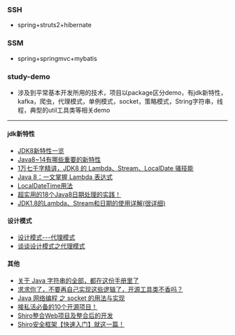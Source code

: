 ### SSH

- spring+struts2+hibernate

### SSM

- spring+springmvc+mybatis

### study-demo

- 涉及到平常基本开发所用的技术，项目以package区分demo，有jdk新特性，kafka，爬虫，代理模式，单例模式，socket，策略模式，String字符串，线程，典型的util工具类等相关demo



---
####  jdk新特性
- [JDK8新特性一览](https://mp.weixin.qq.com/s/fD_x6eqomrQV9SI8BxWePQ)
- [Java8~14有哪些重要的新特性](https://mp.weixin.qq.com/s/fM6B93iMA4r3pUGX11s2bw)
- [1万七千字精讲，JDK8 的 Lambda、Stream、LocalDate 骚技能](https://mp.weixin.qq.com/s/xuvifX3Rh9aq4Z-vQuCEEQ)
- [Java 8：一文掌握 Lambda 表达式](https://mp.weixin.qq.com/s/8k92CCGg9I6EAR7pAq698A)
- [LocalDateTime用法](https://www.jianshu.com/p/048ee8580639)
- [超实用的18个Java8日期处理的实践！](https://mp.weixin.qq.com/s/olzpXW6m0qXxJFAQsnjJ9Q)
- [JDK1.8的Lambda、Stream和日期的使用详解(很详细)](<https://mp.weixin.qq.com/s/84TSGjui1pT4cL1o8vNsTw>)


#### 设计模式
- [设计模式---代理模式](https://www.cnblogs.com/daniels/p/8242592.html)
- [谈谈设计模式之代理模式](https://mp.weixin.qq.com/s/837rqRiNGXrs2wNQVHPH1Q)

#### 其他
- [关于 Java 字符串的全部，都在这份手册里了](https://mp.weixin.qq.com/s/iYO16IddRqAqn3D5VhURQQ)
- [求求你了，不要再自己实现这些逻辑了，开源工具类不香吗？](https://mp.weixin.qq.com/s/o7dlDYDOENhc-RvEmm__NA)
- [Java 网络编程 之 socket 的用法与实现](https://blog.csdn.net/a78270528/article/details/80318571)
- [接私活必备的10个开源项目！](https://mp.weixin.qq.com/s/N3L7EOSHcxpyMD3d5lcJ7w)
- [Shiro整合Web项目及整合后的开发](http://codingxiaxw.cn/2016/11/23/50-Shiro-Integration/)
- [Shiro安全框架【快速入门】就这一篇！](https://mp.weixin.qq.com/s/eyCRXcnymdLzsmhYkAB1uw)



